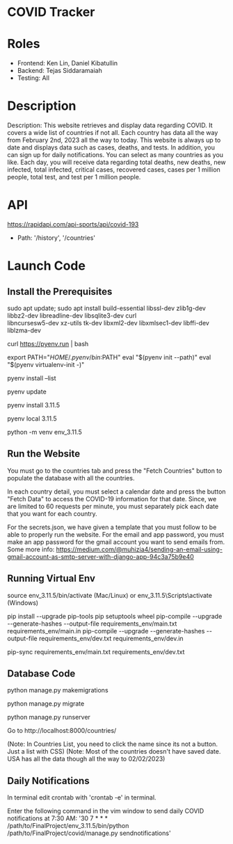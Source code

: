 # COVID Tracker

# Roles
- Frontend: Ken Lin, Daniel Kibatullin 
- Backend: Tejas Siddaramaiah
- Testing: All

# Description

Description: This website retrieves and display data regarding COVID. It covers a wide list of countries if not all. Each country has data all the way from February 2nd, 2023 all the way to today. This website is always up to date and displays data such as cases, deaths, and tests. In addition, you can sign up for daily notifications. You can select as many countries as you like. Each day, you will receive data regarding total deaths, new deaths, new infected, total infected, critical cases, recovered cases, cases per 1 million people, total test, and test per 1 million people.

# API 

https://rapidapi.com/api-sports/api/covid-193
- Path: '/history', '/countries'

# Launch Code

## Install the Prerequisites

sudo apt update; sudo apt install build-essential libssl-dev zlib1g-dev \
libbz2-dev libreadline-dev libsqlite3-dev curl \
libncursesw5-dev xz-utils tk-dev libxml2-dev libxmlsec1-dev libffi-dev liblzma-dev

curl https://pyenv.run | bash

export PATH="$HOME/.pyenv/bin:$PATH"
      eval "$(pyenv init --path)"
      eval "$(pyenv virtualenv-init -)"
    
pyenv install –list

pyenv update

pyenv install 3.11.5

pyenv local 3.11.5

python -m venv env_3.11.5

## Run the Website

You must go to the countries tab and press the "Fetch Countries" button to populate the database with all the countries.

In each country detail, you must select a calendar date and press the button "Fetch Data" to access the COVID-19 information for that date. Since, we are limited to 60 requests per minute, you must separately pick each date that you want for each country.

For the secrets.json, we have given a template that you must follow to be able to properly run the website. For the email and app password, you must make an app password for the gmail account you want to send emails from. Some more info: https://medium.com/@muhizia4/sending-an-email-using-gmail-account-as-smtp-server-with-django-app-94c3a75b9e40

## Running Virtual Env

source env_3.11.5/bin/activate (Mac/Linux) or env_3.11.5\Scripts\activate (Windows)

pip install --upgrade pip-tools pip setuptools wheel
pip-compile --upgrade --generate-hashes --output-file requirements_env/main.txt requirements_env/main.in
pip-compile --upgrade --generate-hashes --output-file requirements_env/dev.txt requirements_env/dev.in

pip-sync requirements_env/main.txt requirements_env/dev.txt

## Database Code

python manage.py makemigrations

python manage.py migrate

python manage.py runserver

Go to http://localhost:8000/countries/

(Note: In Countries List, you need to click the name since its not a button. Just a list with CSS)
(Note: Most of the countries doesn't have saved date. USA has all the data though all the way to 02/02/2023)

## Daily Notifications

In terminal edit crontab with 'crontab -e' in terminal.

Enter the following command in the vim window to send daily COVID notifications at 7:30 AM: '30 7 * * * /path/to/FinalProject/env_3.11.5/bin/python /path/to/FinalProject/covid/manage.py sendnotifications'

